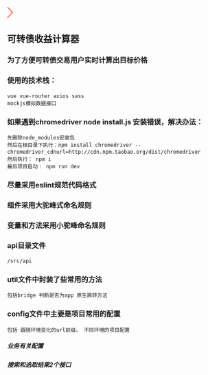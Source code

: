 ![Image text](https://github.com/linyang520/caculate/blob/master/src/assets/img/arrow_right.png)
## 可转债收益计算器

### 为了方便可转债交易用户实时计算出目标价格

### 使用的技术栈：
    vue vue-router axios sass
    mockjs模拟数据接口
    
### 如果遇到chromedriver node install.js 安装错误，解决办法：
    先删除node_modules安装包
    然后在根目录下执行：npm install chromedriver --chromedriver_cdnurl=http://cdn.npm.taobao.org/dist/chromedriver
    然后执行： npm i
    最后项目启动： npm run dev
    
### 尽量采用eslint规范代码格式

### 组件采用大驼峰式命名规则

### 变量和方法采用小驼峰命名规则

### api目录文件
    /src/api

### util文件中封装了些常用的方法
    包括bridge 判断是否为app 原生跳转方法

### config文件中主要是项目常用的配置
    包括 跟随环境变化的url前缀， 不同环境的项目配置


##### 业务有关配置

##### 搜索和选取结果2个接口
